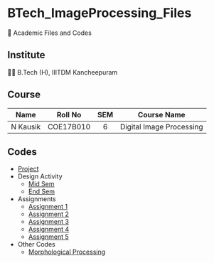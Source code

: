# BTech_ImageProcessing_Files

:book: Academic Files and Codes

## Institute

:student: B.Tech (H), IIITDM Kancheepuram

## Course

|    Name    |   Roll No   | SEM |       Course Name        |
| :--------: | :---------: | :-: | :----------------------: |
|  N Kausik  |  COE17B010  |  6  | Digital Image Processing |

## Codes

 - [Project](Project/)
  - Design Activity
    - [Mid Sem](DesignActivity/MidSem/)
    - [End Sem](DesignActivity/EndSem/)
 - Assignments
    - [Assignment 1](Assignments/Assignment1/)
    - [Assignment 2](Assignments/Assignment2/)
    - [Assignment 3](Assignments/Assignment3/)
    - [Assignment 4](Assignments/Assignment4/)
    - [Assignment 5](Assignments/Assignment5/)
 - Other Codes
    - [Morphological Processing](OtherCodes/MorphologicalProcessing/MorphologicalProcessing.py)